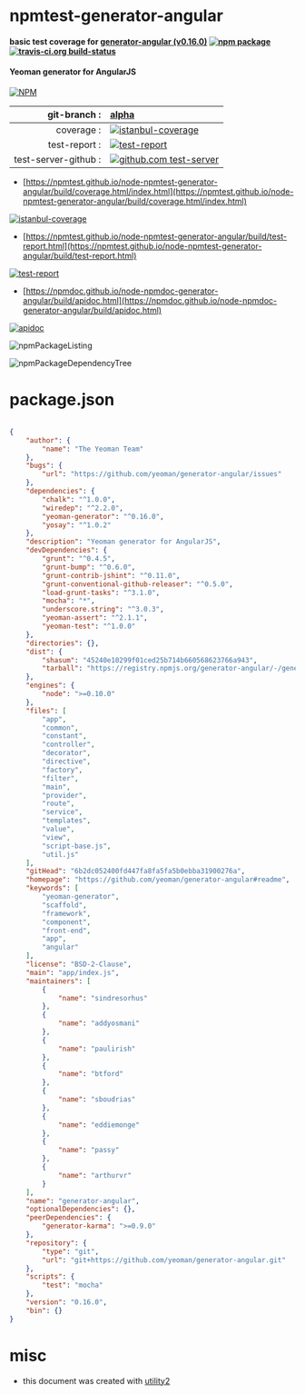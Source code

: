# npmtest-generator-angular

#### basic test coverage for  [generator-angular (v0.16.0)](https://github.com/yeoman/generator-angular#readme)  [![npm package](https://img.shields.io/npm/v/npmtest-generator-angular.svg?style=flat-square)](https://www.npmjs.org/package/npmtest-generator-angular) [![travis-ci.org build-status](https://api.travis-ci.org/npmtest/node-npmtest-generator-angular.svg)](https://travis-ci.org/npmtest/node-npmtest-generator-angular)

#### Yeoman generator for AngularJS

[![NPM](https://nodei.co/npm/generator-angular.png?downloads=true&downloadRank=true&stars=true)](https://www.npmjs.com/package/generator-angular)

| git-branch : | [alpha](https://github.com/npmtest/node-npmtest-generator-angular/tree/alpha)|
|--:|:--|
| coverage : | [![istanbul-coverage](https://npmtest.github.io/node-npmtest-generator-angular/build/coverage.badge.svg)](https://npmtest.github.io/node-npmtest-generator-angular/build/coverage.html/index.html)|
| test-report : | [![test-report](https://npmtest.github.io/node-npmtest-generator-angular/build/test-report.badge.svg)](https://npmtest.github.io/node-npmtest-generator-angular/build/test-report.html)|
| test-server-github : | [![github.com test-server](https://npmtest.github.io/node-npmtest-generator-angular/GitHub-Mark-32px.png)](https://npmtest.github.io/node-npmtest-generator-angular/build/app/index.html) | | build-artifacts : | [![build-artifacts](https://npmtest.github.io/node-npmtest-generator-angular/glyphicons_144_folder_open.png)](https://github.com/npmtest/node-npmtest-generator-angular/tree/gh-pages/build)|

- [https://npmtest.github.io/node-npmtest-generator-angular/build/coverage.html/index.html](https://npmtest.github.io/node-npmtest-generator-angular/build/coverage.html/index.html)

[![istanbul-coverage](https://npmtest.github.io/node-npmtest-generator-angular/build/screenCapture.buildCi.browser.%252Ftmp%252Fbuild%252Fcoverage.lib.html.png)](https://npmtest.github.io/node-npmtest-generator-angular/build/coverage.html/index.html)

- [https://npmtest.github.io/node-npmtest-generator-angular/build/test-report.html](https://npmtest.github.io/node-npmtest-generator-angular/build/test-report.html)

[![test-report](https://npmtest.github.io/node-npmtest-generator-angular/build/screenCapture.buildCi.browser.%252Ftmp%252Fbuild%252Ftest-report.html.png)](https://npmtest.github.io/node-npmtest-generator-angular/build/test-report.html)

- [https://npmdoc.github.io/node-npmdoc-generator-angular/build/apidoc.html](https://npmdoc.github.io/node-npmdoc-generator-angular/build/apidoc.html)

[![apidoc](https://npmdoc.github.io/node-npmdoc-generator-angular/build/screenCapture.buildCi.browser.%252Ftmp%252Fbuild%252Fapidoc.html.png)](https://npmdoc.github.io/node-npmdoc-generator-angular/build/apidoc.html)

![npmPackageListing](https://npmtest.github.io/node-npmtest-generator-angular/build/screenCapture.npmPackageListing.svg)

![npmPackageDependencyTree](https://npmtest.github.io/node-npmtest-generator-angular/build/screenCapture.npmPackageDependencyTree.svg)



# package.json

```json

{
    "author": {
        "name": "The Yeoman Team"
    },
    "bugs": {
        "url": "https://github.com/yeoman/generator-angular/issues"
    },
    "dependencies": {
        "chalk": "^1.0.0",
        "wiredep": "^2.2.0",
        "yeoman-generator": "^0.16.0",
        "yosay": "^1.0.2"
    },
    "description": "Yeoman generator for AngularJS",
    "devDependencies": {
        "grunt": "^0.4.5",
        "grunt-bump": "^0.6.0",
        "grunt-contrib-jshint": "^0.11.0",
        "grunt-conventional-github-releaser": "^0.5.0",
        "load-grunt-tasks": "^3.1.0",
        "mocha": "*",
        "underscore.string": "^3.0.3",
        "yeoman-assert": "^2.1.1",
        "yeoman-test": "^1.0.0"
    },
    "directories": {},
    "dist": {
        "shasum": "45240e10299f01ced25b714b660568623766a943",
        "tarball": "https://registry.npmjs.org/generator-angular/-/generator-angular-0.16.0.tgz"
    },
    "engines": {
        "node": ">=0.10.0"
    },
    "files": [
        "app",
        "common",
        "constant",
        "controller",
        "decorator",
        "directive",
        "factory",
        "filter",
        "main",
        "provider",
        "route",
        "service",
        "templates",
        "value",
        "view",
        "script-base.js",
        "util.js"
    ],
    "gitHead": "6b2dc052400fd447fa8fa5fa5b0ebba31900276a",
    "homepage": "https://github.com/yeoman/generator-angular#readme",
    "keywords": [
        "yeoman-generator",
        "scaffold",
        "framework",
        "component",
        "front-end",
        "app",
        "angular"
    ],
    "license": "BSD-2-Clause",
    "main": "app/index.js",
    "maintainers": [
        {
            "name": "sindresorhus"
        },
        {
            "name": "addyosmani"
        },
        {
            "name": "paulirish"
        },
        {
            "name": "btford"
        },
        {
            "name": "sboudrias"
        },
        {
            "name": "eddiemonge"
        },
        {
            "name": "passy"
        },
        {
            "name": "arthurvr"
        }
    ],
    "name": "generator-angular",
    "optionalDependencies": {},
    "peerDependencies": {
        "generator-karma": ">=0.9.0"
    },
    "repository": {
        "type": "git",
        "url": "git+https://github.com/yeoman/generator-angular.git"
    },
    "scripts": {
        "test": "mocha"
    },
    "version": "0.16.0",
    "bin": {}
}
```



# misc
- this document was created with [utility2](https://github.com/kaizhu256/node-utility2)
